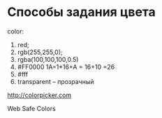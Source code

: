 # Способы задания цвета

color:
1) red;
2) rgb(255,255,0);
3) rgba(100,100,100,0.5)
4) #FF0000
1A=1*16+A = 16+10 =26
5) #fff
6) transparent – прозрачный

http://colorpicker.com

Web Safe Colors